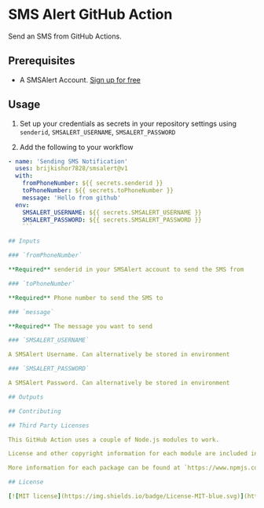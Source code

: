 # SMS Alert GitHub Action

Send an SMS from GitHub Actions.

## Prerequisites

- A SMSAlert Account. [Sign up for free](https://www.smsalert.co.in)

## Usage

1. Set up your credentials as secrets in your repository settings using `senderid`, `SMSALERT_USERNAME`, `SMSALERT_PASSWORD`

2. Add the following to your workflow

```yml
- name: 'Sending SMS Notification'
  uses: brijkishor7828/smsalert@v1
  with:
    fromPhoneNumber: ${{ secrets.senderid }}
    toPhoneNumber: ${{ secrets.toPhoneNumber }}
    message: 'Hello from github'
  env:
    SMSALERT_USERNAME: ${{ secrets.SMSALERT_USERNAME }}
    SMSALERT_PASSWORD: ${{ secrets.SMSALERT_PASSWORD }}
    ```

## Inputs

### `fromPhoneNumber`

**Required** senderid in your SMSAlert account to send the SMS from

### `toPhoneNumber`

**Required** Phone number to send the SMS to

### `message`

**Required** The message you want to send

### `SMSALERT_USERNAME`

A SMSAlert Username. Can alternatively be stored in environment

### `SMSALERT_PASSWORD`

A SMSAlert Password. Can alternatively be stored in environment

## Outputs

## Contributing

## Third Party Licenses

This GitHub Action uses a couple of Node.js modules to work.

License and other copyright information for each module are included in the release branch of each action version under `node_modules/{module}`.

More information for each package can be found at `https://www.npmjs.com/package/{package}`

## License

[![MIT license](https://img.shields.io/badge/License-MIT-blue.svg)](https://lbesson.mit-license.org/)
